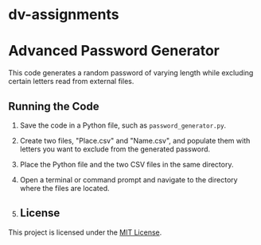 # dv-assignments 
# Advanced Password Generator
This code generates a random password of varying length while excluding certain letters read from external files.

## Running the Code

1. Save the code in a Python file, such as `password_generator.py`.
2. Create two files, "Place.csv" and "Name.csv", and populate them with letters you want to exclude from the generated password.
3. Place the Python file and the two CSV files in the same directory.
4. Open a terminal or command prompt and navigate to the directory where the files are located.

5. ## License

This project is licensed under the [MIT License](https://opensource.org/licenses/MIT).


